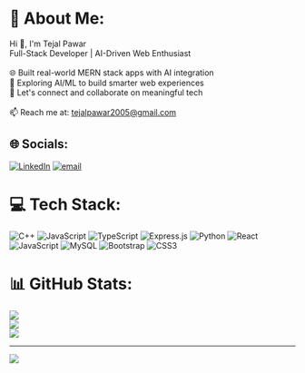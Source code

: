 # 💫 About Me:
Hi 👋, I'm Tejal Pawar  <br>Full-Stack Developer | AI-Driven Web Enthusiast<br><br>🌐 Built real-world MERN stack apps with AI integration  <br>🧠 Exploring AI/ML to build smarter web experiences  <br>💬 Let's connect and collaborate on meaningful tech<br><br>📫 Reach me at: tejalpawar2005@gmail.com  <br>


## 🌐 Socials:
[![LinkedIn](https://img.shields.io/badge/LinkedIn-%230077B5.svg?logo=linkedin&logoColor=white)](https://linkedin.com/in/tejal-pawar-a6b872348) [![email](https://img.shields.io/badge/Email-D14836?logo=gmail&logoColor=white)](mailto:tejalpawar2005@gmail.com) 

# 💻 Tech Stack:
![C++](https://img.shields.io/badge/c++-%2300599C.svg?style=for-the-badge&logo=c%2B%2B&logoColor=white) ![JavaScript](https://img.shields.io/badge/javascript-%23323330.svg?style=for-the-badge&logo=javascript&logoColor=%23F7DF1E) ![TypeScript](https://img.shields.io/badge/typescript-%23007ACC.svg?style=for-the-badge&logo=typescript&logoColor=white) ![Express.js](https://img.shields.io/badge/express.js-%23404d59.svg?style=for-the-badge&logo=express&logoColor=%2361DAFB) ![Python](https://img.shields.io/badge/python-3670A0?style=for-the-badge&logo=python&logoColor=ffdd54) ![React](https://img.shields.io/badge/react-%2320232a.svg?style=for-the-badge&logo=react&logoColor=%2361DAFB) ![JavaScript](https://img.shields.io/badge/javascript-%23323330.svg?style=for-the-badge&logo=javascript&logoColor=%23F7DF1E) ![MySQL](https://img.shields.io/badge/mysql-4479A1.svg?style=for-the-badge&logo=mysql&logoColor=white) ![Bootstrap](https://img.shields.io/badge/bootstrap-%238511FA.svg?style=for-the-badge&logo=bootstrap&logoColor=white) ![CSS3](https://img.shields.io/badge/css3-%231572B6.svg?style=for-the-badge&logo=css3&logoColor=white)
# 📊 GitHub Stats:
![](https://github-readme-stats.vercel.app/api?username=tejalpawar75&theme=dark&hide_border=false&include_all_commits=false&count_private=false)<br/>
![](https://nirzak-streak-stats.vercel.app/?user=tejalpawar75&theme=dark&hide_border=false)<br/>
![](https://github-readme-stats.vercel.app/api/top-langs/?username=tejalpawar75&theme=dark&hide_border=false&include_all_commits=false&count_private=false&layout=compact)

---
[![](https://visitcount.itsvg.in/api?id=tejalpawar75&icon=0&color=0)](https://visitcount.itsvg.in)

<!-- Proudly created with GPRM ( https://gprm.itsvg.in ) -->
